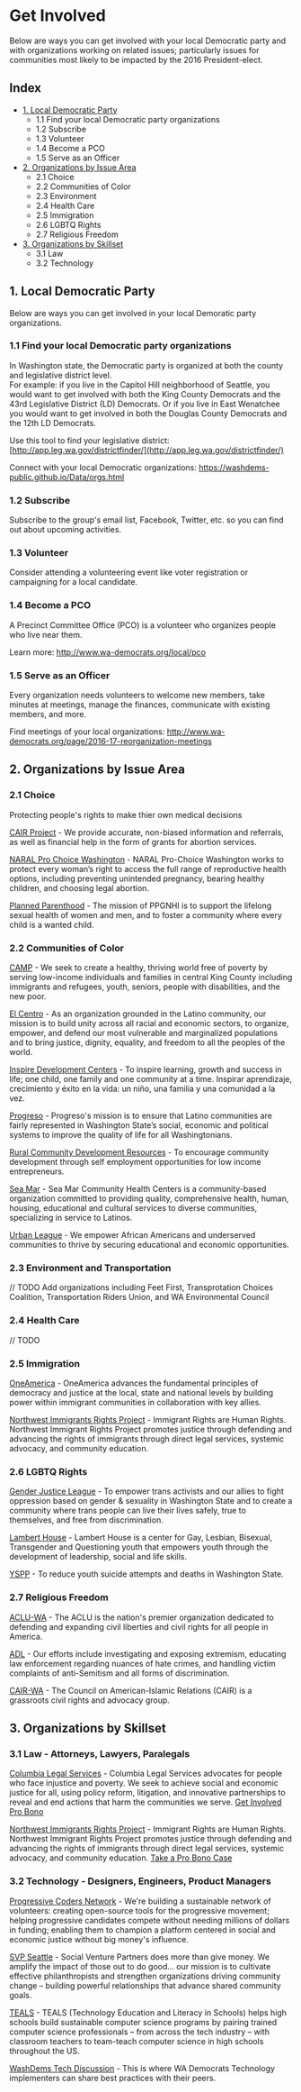# Get Involved

Below are ways you can get involved with your local Democratic party and with organizations working on related issues;
particularly issues for communities most likely to be impacted by the 2016 President-elect.  

## Index

  * [1. Local Democratic Party](#1-local-democratic-party)
    * 1.1 Find your local Democratic party organizations
    * 1.2 Subscribe
    * 1.3 Volunteer
    * 1.4 Become a PCO
    * 1.5 Serve as an Officer
  * [2. Organizations by Issue Area](#2-organizations-by-issue-area)
    * 2.1 Choice
    * 2.2 Communities of Color
    * 2.3 Environment
    * 2.4 Health Care
    * 2.5 Immigration
    * 2.6 LGBTQ Rights
    * 2.7 Religious Freedom
  * [3. Organizations by Skillset](#3-organizations-by-skillset)
    * 3.1 Law
    * 3.2 Technology
  

## 1. Local Democratic Party

Below are ways you can get involved in your local Demoratic party organizations.

### 1.1 Find your local Democratic party organizations

In Washington state, the Democratic party is organized at both the county and legislative district level.  
For example: if you live in the Capitol Hill neighborhood of Seattle, 
you would want to get involved with both the King County Democrats and the 43rd Legislative District (LD) Democrats.
Or if you live in East Wenatchee you would want to get involved in both the Douglas County Democrats and the 12th LD Democrats.

Use this tool to find your legislative district: [http://app.leg.wa.gov/districtfinder/](http://app.leg.wa.gov/districtfinder/)

Connect with your local Democratic organizations: https://washdems-public.github.io/Data/orgs.html

### 1.2 Subscribe

Subscribe to the group's email list, Facebook, Twitter, etc. so you can find out about upcoming activities.  

### 1.3 Volunteer

Consider attending a volunteering event like voter registration or campaigning for a local candidate.

### 1.4 Become a PCO

A Precinct Committee Office (PCO) is a volunteer who organizes people who live near them.  

Learn more: http://www.wa-democrats.org/local/pco

### 1.5 Serve as an Officer

Every organization needs volunteers to welcome new members, take minutes at meetings, manage the finances, 
communicate with existing members, and more. 

Find meetings of your local organizations: http://www.wa-democrats.org/page/2016-17-reorganization-meetings


## 2. Organizations by Issue Area

### 2.1 Choice 
Protecting people's rights to make thier own medical decisions

[CAIR Project](https://cairproject.org/) - We provide accurate, non-biased information and referrals, 
as well as financial help in the form of grants for abortion services.

[NARAL Pro Choice Washington](http://www.prochoicewashington.org/) - 
NARAL Pro-Choice Washington works to protect every woman’s right to access the full range of reproductive health options, 
including preventing unintended pregnancy, bearing healthy children, and choosing legal abortion. 

[Planned Parenthood](https://www.plannedparenthood.org/planned-parenthood-great-northwest-hawaiian-islands) - 
The mission of PPGNHI is to support the lifelong sexual health of women and men, 
and to foster a community where every child is a wanted child.

### 2.2 Communities of Color

[CAMP](http://www.campseattle.org/) - We seek to create a healthy, thriving world free of poverty by serving low-income individuals 
and families in central King County including immigrants and refugees, youth, seniors, people with disabilities, and the new poor.

[El Centro](http://www.elcentrodelaraza.com/) - As an organization grounded in the Latino community, 
our mission is to build unity across all racial and economic sectors, to organize, empower, 
and defend our most vulnerable and marginalized populations and to bring justice, dignity, equality, 
and freedom to all the peoples of the world.

[Inspire Development Centers](http://inspire-centers.org/) - 
To inspire learning, growth and success in life; one child, one family and one community at a time. 
Inspirar aprendizaje, crecimiento y éxito en la vida: un niño, una familia y una comunidad a la vez.

[Progreso](http://www.progresowa.org/) - Progreso's mission is to ensure that Latino communities are fairly represented 
in Washington State’s social, economic and political systems to improve the quality of life for all Washingtonians.

[Rural Community Development Resources](http://www.rcdr.biz/) - 
To encourage community development through self employment opportunities for low income entrepreneurs.

[Sea Mar](http://www.seamar.org/) - 
Sea Mar Community Health Centers is a community-based organization committed to providing quality, 
comprehensive health, human, housing, educational and cultural services to diverse communities, 
specializing in service to Latinos. 

[Urban League](http://www.urbanleague.org/) - 
We empower African Americans and underserved communities to thrive by securing educational and economic opportunities.

### 2.3 Environment and Transportation

// TODO Add organizations including Feet First, Transprotation Choices Coalition, Transportation Riders Union, 
and WA Environmental Council

### 2.4 Health Care

// TODO

### 2.5 Immigration

[OneAmerica](http://weareoneamerica.org/) - OneAmerica advances the fundamental principles of democracy and justice at the local, 
state and national levels by building power within immigrant communities in collaboration with key allies.

[Northwest Immigrants Rights Project](https://www.nwirp.org/) - Immigrant Rights are Human Rights.  
Northwest Immigrant Rights Project promotes justice through 
defending and advancing the rights of immigrants through direct legal services, systemic advocacy, and community education.

### 2.6 LGBTQ Rights

[Gender Justice League](http://www.genderjusticeleague.org/) - 
To empower trans activists and our allies to fight oppression based on gender & sexuality in Washington State 
and to create a community where trans people can live their lives safely, true to themselves, and free from discrimination.

[Lambert House](http://www.lamberthouse.org/) - 
Lambert House is a center for Gay, Lesbian, Bisexual, Transgender and Questioning youth 
that empowers youth through the development of leadership, social and life skills.

[YSPP](http://yspp.org/) - To reduce youth suicide attempts and deaths in Washington State.

### 2.7 Religious Freedom

[ACLU-WA](https://aclu-wa.org/) - The ACLU is the nation's premier organization dedicated to 
defending and expanding civil liberties and civil rights for all people in America. 

[ADL](http://seattle.adl.org/) - Our efforts include investigating and exposing extremism, 
educating law enforcement regarding nuances of hate crimes, 
and handling victim complaints of anti-Semitism and all forms of discrimination.

[CAIR-WA](http://cairseattle.org/) - The Council on American-Islamic Relations (CAIR) is a grassroots civil rights and advocacy group.


## 3. Organizations by Skillset

### 3.1 Law - Attorneys, Lawyers, Paralegals

[Columbia Legal Services](http://columbialegal.org/) - 
Columbia Legal Services advocates for people who face injustice and poverty. 
We seek to achieve social and economic justice for all, using policy reform, litigation, and innovative partnerships 
to reveal and end actions that harm the communities we serve.
[Get Involved Pro Bono](http://columbialegal.org/get-involved/pro-bono)

[Northwest Immigrants Rights Project](https://www.nwirp.org/) - Immigrant Rights are Human Rights.  
Northwest Immigrant Rights Project promotes justice through 
defending and advancing the rights of immigrants through direct legal services, systemic advocacy, and community education.
[Take a Pro Bono Case](https://www.nwirp.org/join-us/volunteer/)

### 3.2 Technology - Designers, Engineers, Product Managers

[Progressive Coders Network](http://www.progcode.co/) - We're building a sustainable network of volunteers: 
creating open-source tools for the progressive movement; 
helping progressive candidates compete without needing millions of dollars in funding; 
enabling them to champion a platform centered in social and economic justice without big money's influence. 

[SVP Seattle](http://www.socialventurepartners.org/seattle/) - Social Venture Partners does more than give money. 
We amplify the impact of those out to do good... 
our mission is to cultivate effective philanthropists 
and strengthen organizations driving community change – building powerful relationships that advance shared community goals.

[TEALS](https://www.tealsk12.org/) - TEALS (Technology Education and Literacy in Schools) 
helps high schools build sustainable computer science programs 
by pairing trained computer science professionals – from across the tech industry – with classroom teachers 
to team-teach computer science in high schools throughout the US. 

[WashDems Tech Discussion](https://www.facebook.com/groups/WashDemsTechDiscuss/) - 
This is where WA Democrats Technology implementers can share best practices with their peers.
